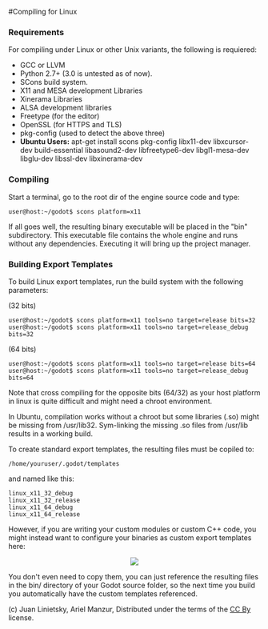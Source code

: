 #Compiling for Linux
### Requirements

For compiling under Linux or other Unix variants, the following is requiered:

*  GCC or LLVM 
*  Python 2.7+ (3.0 is untested as of now).
*  SCons build system.
*  X11 and MESA development Libraries
*  Xinerama Libraries
*  ALSA development libraries
*  Freetype (for the editor)
*  OpenSSL (for HTTPS and TLS)
*  pkg-config (used to detect the above three)
*  **Ubuntu Users:** apt-get install scons pkg-config libx11-dev libxcursor-dev build-essential libasound2-dev libfreetype6-dev libgl1-mesa-dev libglu-dev libssl-dev libxinerama-dev

### Compiling

Start a terminal, go to the root dir of the engine source code and type:
```
user@host:~/godot$ scons platform=x11
```

If all goes well, the resulting binary executable will be placed in the "bin" subdirectory. This executable file contains the whole engine and runs without any dependencies. Executing it will bring up the project manager.

### Building Export Templates

To build Linux export templates, run the build system with the following parameters:

(32 bits)
```
user@host:~/godot$ scons platform=x11 tools=no target=release bits=32
user@host:~/godot$ scons platform=x11 tools=no target=release_debug bits=32
```
(64 bits)
```
user@host:~/godot$ scons platform=x11 tools=no target=release bits=64
user@host:~/godot$ scons platform=x11 tools=no target=release_debug bits=64
```

Note that cross compiling for the opposite bits (64/32) as your host platform in linux is quite difficult and might need a chroot environment. 

In Ubuntu, compilation works without a chroot but some libraries (.so) might be missing from /usr/lib32. Sym-linking the missing .so files from /usr/lib results in a working build.

To create standard export templates, the resulting files must be copiled to:

```
/home/youruser/.godot/templates
```

and named like this:

```
linux_x11_32_debug
linux_x11_32_release
linux_x11_64_debug
linux_x11_64_release
```

However, if you are writing your custom modules or custom C++ code, you might instead want to configure your binaries as custom export templates here:

<p align="center"><img src="images/lintemplates.png"></p>

You don't even need to copy them, you can just reference the resulting files in the bin/ directory of your Godot source folder, so the next time you build you automatically have the custom templates referenced.



(c) Juan Linietsky, Ariel Manzur, Distributed under the terms of the [CC By](https://creativecommons.org/licenses/by/3.0/legalcode) license.
